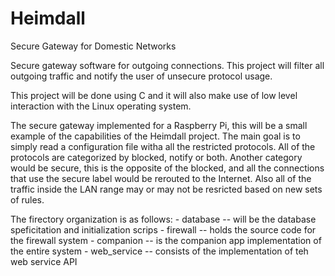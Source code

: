# Heimdall
Secure Gateway for Domestic Networks

Secure gateway software for outgoing connections. This project will filter all
outgoing traffic and notify the user of unsecure protocol usage.

This project will be done using C and it will also make use of low level
interaction with the Linux operating system.


The secure gateway implemented for a Raspberry Pi, this will be a small example
of the capabilities of the Heimdall project. The main goal is to simply read a
configuration file witha all the restricted protocols.
All of the protocols are categorized by blocked, notify or both. Another
category would be secure, this is the opposite of the blocked, and all the
connections that use the secure label would be rerouted to the Internet. Also
all of the traffic inside the LAN range may or may not be resricted based on
new sets of rules.

The firectory organization is as follows:
	- database -- will be the database speficitation and initialization scrips
	- firewall -- holds the source code for the firewall system
	- companion -- is the companion app implementation of the entire system
	- web_service -- consists of the implementation of teh web service API
